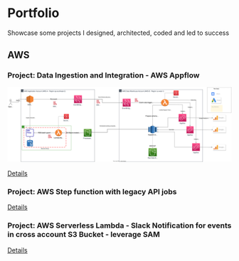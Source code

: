 # Portfolio

Showcase some projects I designed, architected, coded and led to success

## AWS

### Project: Data Ingestion and Integration - AWS Appflow

![AWS Appflow Google Analytics 4 Data Integration](projects/aws/aws-appflow-ga4-serverless-diagram-embed.svg)

[Details](projects/aws/aws-appflow-ga4-data-integration.md)

### Project: AWS Step function with legacy API jobs

[Details](projects/aws/aws-appflow-ga4-data-integration.md)

### Project: AWS Serverless Lambda - Slack Notification for events in cross account S3 Bucket - leverage SAM

[Details](projects/aws/aws-appflow-ga4-data-integration.md)
